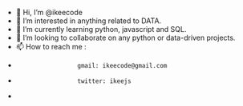 - 👋 Hi, I’m @ikeecode
- 👀 I’m interested in anything related to DATA.
- 🌱 I’m currently learning python, javascript and SQL.
- 💞️ I’m looking to collaborate on any python or data-driven projects.
- 📫 How to reach me : 
-                      gmail: ikeecode@gmail.com
-                      twitter: ikeejs
-                      

<!---
ikeecode/ikeecode is a ✨ special ✨ repository because its `README.md` (this file) appears on your GitHub profile.
You can click the Preview link to take a look at your changes.
--->

